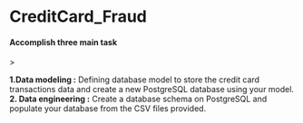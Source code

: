 ﻿# CreditCard_Fraud

<h4>Accomplish three main task </h4>
> 

  **1.Data modeling :** Defining database model to store the credit card transactions data and create a new PostgreSQL database using your   model.
  **2. Data engineering :** Create a database schema on PostgreSQL and populate your database from the CSV files provided.

